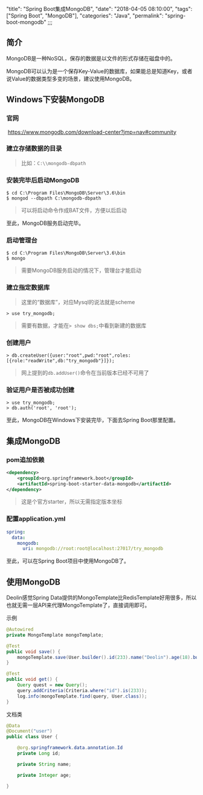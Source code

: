 "title": "Spring Boot集成MongoDB",
"date": "2018-04-05 08:10:00",
"tags": ["Spring Boot", "MongoDB"],
"categories": "Java",
"permalink": "spring-boot-mongodb"
;;;

## 简介

MongoDB是一种NoSQL，保存的数据是以文件的形式存储在磁盘中的。

MongoDB可以认为是一个保存Key-Value的数据库，如果能总是知道Key，或者说Value的数据类型多变的场景，建议使用MongoDB。

## Windows下安装MongoDB

### 官网

​	https://www.mongodb.com/download-center?jmp=nav#community

### 建立存储数据的目录

> 比如：`C:\\mongodb-dbpath`

### 安装完毕后启动MongoDB

~~~shell
$ cd C:\Program Files\MongoDB\Server\3.6\bin
$ mongod --dbpath C:\mongodb-dbpath
~~~

> 可以将启动命令作成BAT文件，方便以后启动

至此，MongoDB服务启动完毕。

### 启动管理台

~~~shell
$ cd C:\Program Files\MongoDB\Server\3.6\bin
$ mongo
~~~

> 需要MongoDB服务启动的情况下，管理台才能启动

### 建立指定数据库

> 这里的“数据库”，对应Mysql的说法就是scheme

~~~shell
> use try_mongodb;
~~~

> 需要有数据，才能在`> show dbs;`中看到新建的数据库

### 创建用户

~~~shell
> db.createUser({user:"root",pwd:"root",roles:[{role:"readWrite",db:"try_mongodb"}]});
~~~

> 网上提到的`db.addUser()`命令在当前版本已经不可用了

### 验证用户是否被成功创建

~~~shell
> use try_mongodb;
> db.auth('root', 'root');
~~~

至此，MongoDB在Windows下安装完毕，下面去Spring Boot那里配置。

## 集成MongoDB

### pom追加依赖

~~~xml
<dependency>
    <groupId>org.springframework.boot</groupId>
    <artifactId>spring-boot-starter-data-mongodb</artifactId>
</dependency>
~~~

> 这是个官方starter，所以无需指定版本坐标

### 配置application.yml

~~~yaml
spring:
  data:
    mongodb:
      uri: mongodb://root:root@localhost:27017/try_mongodb
~~~

至此，可以在Spring Boot项目中使用MongoDB了。

## 使用MongoDB

Deolin感觉Spring Data提供的MongoTemplate比RedisTemplate好用很多，所以也就无需一层API来代理MongoTemplate了，直接调用即可。

示例

~~~java
@Autowired
private MongoTemplate mongoTemplate;

@Test
public void save() {
    mongoTemplate.save(User.builder().id(233).name("Deolin").age(18).build());
}

@Test
public void get() {
    Query quest = new Query();
    query.addCriteria(Criteria.where("id").is(233));
    log.info(mongoTemplate.find(query, User.class));
}

~~~

文档类

~~~java
@Data
@Document("user")
public class User {

    @org.springframework.data.annotation.Id
    private Long id;

    private String name;

    private Integer age;

}
~~~

